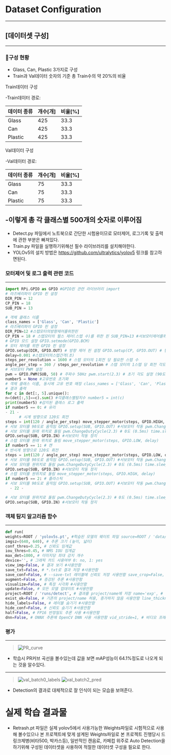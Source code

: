 # Dataset Configuration
---
## [데이터셋 구성]
---
### 📁구성 현황
- Glass, Can, Plastic 3가지로 구성
- Train과 Val데이터 숫자의 기준 총 Train수의 약 20%의 비율

Train데이터 구성

-Train데이터 경로: 

|데이터 종류|개수[개]|비율[%]|
|--------|---|---|
|Glass|425|33.3|
|Can|425|33.3|
|Plastic|425|33.3|

Val데이터 구성

-Val데이터 경로: 

|데이터 종류|개수[개]|비율[%]|
|--------|---|---|
|Glass|75|33.3|
|Can|75|33.3|
|Plastic|75|33.3|

-이렇게 총 각 클래스별 500개의 숫자로 이루어짐
---
- Detect.py 파일에서 노트북으로 간단한 시험용이므로 모터제어, 로그기록 및 출력에 관한 부분은 빠져있다.
- Train.py 파일을 실행하기위해선 필수 라이브러리를 설치해야한다.
- YOLOv5의 설치 방법은 https://github.com/ultralytics/yolov5 링크를 참고하면된다.


### 모터제어 및 로그 출력 관련 코드
---
``` python
import RPi.GPIO as GPIO #GPIO핀 관련 라이브러리 import
# 라즈베리파이 GPIO 핀 설정
DIR_PIN = 12
CP_PIN = 18
SUB_PIN = 13

# 객체 클래스 이름
class_names = ['Glass', 'Can', 'Plastic']
# 라즈베리파이 GPIO 핀 설정
DIR_PIN=12 #스텝모터의방향제어를위한핀
CP_PIN = 18 # 스텝모터의 펄스 제어(스텝 수)를 위한 핀 SUB_PIN=13 #서보모터제어를위한핀
# GPIO 모드 설정 GPIO.setmode(GPIO.BCM)
# 모터 제어를 위한 GPIO 핀 설정
GPIO.setup(DIR, GPIO.OUT) # 방향 제어 핀 설정 GPIO.setup(CP, GPIO.OUT) # 펄스 제어 핀 설정 GPIO.setup(SUB, GPIO.OUT) # 서보 모터 제어 핀 설정
delay=0.001 #스텝모터의스텝간격(초)
steps_per_revolution = 1600 # 스텝 모터의 1회전 당 필요한 스텝 수
angle_per_step = 360 / steps_per_revolution # 스텝 모터의 1스텝 당 회전 각도 계산
# 서브모터 PWM 설정
pwm = GPIO.PWM(SUB, 50) # 주파수 50Hz pwm.start(2.3) # 초기 각도 설정 (90도) GPIO.setup(SUB, GPIO.IN) #서보 모터 작동 정지
number5 = None #고유번호 초기화
# 객체 클래스 이름, 동시에 고유 번호 매칭 class_names = ['Glass', 'Can', 'Plastic']
# 결과 출력
for c in det[:, 5].unique():
n=(det[:,5]==c).sum() #각클래스별탐지수 number5 = int(c)
print(number5) #감지된 클래스 로그 출력
if number5 == 0: # 유리
- 21 -
      # 시계 방향으로 120도 회전
steps = int(120 / angle_per_step) move_stepper_motor(steps, GPIO.HIGH, delay)
# 서보 모터를 90도로 움직임 GPIO.setup(SUB, GPIO.OUT) #서보모터 작동 pwm.ChangeDutyCycle(8) # 90도 (1.5ms) time.sleep(1.5)
# 서보 모터를 원래 위치로 돌림 pwm.ChangeDutyCycle(2.3) # 0도 (0.5ms) time.sleep(1)
GPIO.setup(SUB, GPIO.IN) #서보모터 작동 정지
# 스텝 모터를 원래 위치로 돌림 move_stepper_motor(steps, GPIO.LOW, delay)
if number5 == 1: # 캔
# 반시계 방향으로 120도 회전
steps = int(120 / angle_per_step) move_stepper_motor(steps, GPIO.LOW, delay)
# 서보 모터를 90도로 움직임 GPIO.setup(SUB, GPIO.OUT) #서보모터 작동 pwm.ChangeDutyCycle(8) # 90도 (1.5ms) time.sleep(1.5)
# 서보 모터를 원위치로 돌림 pwm.ChangeDutyCycle(2.3) # 0도 (0.5ms) time.sleep(1)
GPIO.setup(SUB, GPIO.IN) #서보모터 작동 정지
# 스텝 모터를 원위치로 돌림 move_stepper_motor(steps, GPIO.HIGH, delay)
if number5 == 2: # 플라스틱
# 서보 모터를 90도로 움직임 GPIO.setup(SUB, GPIO.OUT) #서보모터 작동 pwm.ChangeDutyCycle(8) # 90도 (1.5ms) time.sleep(1.5)
  - 22 -

# 서보 모터를 원위치로 돌림 pwm.ChangeDutyCycle(2.3) # 0도 (0.5ms) time.sleep(1)
GPIO.setup(SUB, GPIO.IN) #서보모터 작동 정지

```

### 객체 탐지 알고리즘 함수
---
``` python
def run(
weights=ROOT / 'yolov5s.pt', #학습된 모델의 웨이트 파일 source=ROOT / 'data/images', #실행할 소스 본 코드에선 카메라 사용 data=ROOT / 'data/coco128.yaml', # dataset.yaml 경로
imgsz=(640, 640), # 추론 크기 (높이, 넓이)
conf_thres=0.25, # 신뢰도 임계값
iou_thres=0.45, # NMS IOU 임계값
max_det=1000, # 이미지당 최대 감지 개수
device='', # 그래픽 카드 사용여부 0: no, 1: yes
view_img=False, # 결과 보기 #사용안함
save_txt=False, # *.txt로 결과 저장 #사용안함
save_conf=False, # --save-txt 레이블에 신뢰도 저장 사용안함 save_crop=False, # 예측 박스를 자르기하여 저장 사용안함 nosave=False, # 이미지/비디오 저장하지 않음 사용안함 classes=None, # 클래스로 필터링: --class 0 또는 --class 0 2 3 agnostic_nms=False, # 클래스에 상관없는 NMS
augment=False, # 증강된 추론 #사용안함
visualize=False, # 특징 시각화 #사용안함
update=False, # 모든 모델 업데이트 #사용안함
project=ROOT / 'runs/detect', # 결과를 project/name에 저장 name='exp', # 결과를 exp라는 파일명에 저장
exist_ok=False, # 기존의 project/name 허용, 증가하지 않음 사용안함 line_thickness=3, # 경계 상자 두께 (픽셀)
hide_labels=False, # 레이블 숨기기 #사용안함
hide_conf=False, # 신뢰도 숨기기 #사용안함
half=False, # FP16 반정밀도 추론 사용 #사용안함
dnn=False, # ONNX 추론에 OpenCV DNN 사용 사용안함 vid_stride=1, # 비디오 프레임 레이트 스트라이드
```

### 평가 
---
> ![PR_curve](https://user-images.githubusercontent.com/130136862/278864795-67f7f6be-ec4e-4945-98a9-3df4e1955b6e.png)
- 학습시 PR커브 곡선을 볼수있는데 값을 보면 mAP성능이 64.1%정도로 나오게 되는 것을 알수있다.
---
> ![val_batch0_labels](https://github.com/suta-man/Automatic-Recycling-Waste-Sorting-System-Using-YOLOv5/assets/130136862/42436ec6-3b11-40a7-873f-d10ac4a0a255)
> ![val_batch2_pred](https://github.com/suta-man/Automatic-Recycling-Waste-Sorting-System-Using-YOLOv5/assets/130136862/6220c055-0a27-4f8e-9348-797a2c1b29ed)
- Detection의 결과로 대체적으로 잘 인식이 되는 모습을 보여준다.

# 실제 학습 결과물
- Retrash.pt 파일은 실제 yolov5에서 사용가능한 Weights파일로 시험적으로 사용해 볼수있으나 본 프로젝트에 맞게 설계된 Weights파일로 본 프로젝트 진행당시 드링크제병(비타500, 박카스등), 일반적인 캔음료, 카페컵 위주로 Auto Detection을 하기위해 구성된 데이터셋을 사용하여 적절한 데이터셋 구성을 필요로 한다. 
